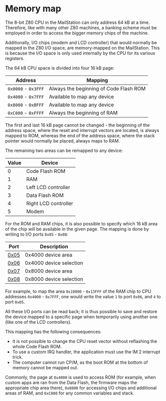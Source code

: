 # Memory map

The 8-bit Z80 CPU in the MailStation can only address 64 kB at a time. Therefore, like with many other Z80 machines, a banking scheme must be employed in order to access the bigger memory chips of the machine.

Additionally, I/O chips (modem and LCD controller) that would normally be mapped in the Z80 I/O space, are memory-mapped on the MailStation. This is because the I/O space is only used internally by the CPU for its various registers.

The 64 kB CPU space is divided into four 16 kB page:

| Address             | Mapping                                |
| ------------------- | -------------------------------------- |
| `0x0000` - `0x3FFF` | Always the beginning of Code Flash ROM |
| `0x4000` - `0x7FFF` | Available to map any device            |
| `0x8000` - `0xBFFF` | Available to map any device            |
| `0xC000` - `0xFFFF` | Always the beginning of RAM            |

The first and last 16 kB page cannot be changed - the beginning of the address space, where the reset and interrupt vectors are located, is always mapped to ROM, whereas the end of the address space, where the stack pointer would normally be placed, always maps to RAM.

The remaining two areas can be remapped to any device:

| Value | Device |
| ----- | ------ |
| 0     | Code Flash ROM |
| 1     | RAM |
| 2     | Left LCD controller |
| 3     | Data Flash ROM |
| 4     | Right LCD controller |
| 5     | Modem |

For the ROM and RAM chips, it is also possible to specify which 16 kB area of the chip will be available in the given page. The mapping is done by writing to I/O ports `0x05` - `0x08`:

| Port | Description |
| ---- | ----------- |
| [0x05](ports.md#port-0x05-0x4000-device-page) | 0x4000 device area |
| [0x06](ports.md#port-0x06-0x4000-device-selection) | 0x4000 device selection |
| [0x07](ports.md#port-0x07-0x8000-device-page) | 0x8000 device area |
| [0x08](ports.md#port-0x08-0x8000-device-selection) | 0x8000 device selection |

For example, to map the area `0x10000` - `0x13FFF` of the RAM chip to CPU addresses `0x4000` - `0x7FFF`, one would write the value `1` to port `0x06`, and `4` to port `0x05`. 

All these I/O ports can be read back; it is thus possible to save and restore the device mapped to a specific page when temporarily using another one (like one of the LCD controllers).

This mapping has the following consequences:

* It is not possible to change the CPU reset vector without reflashing the whole Code Flash ROM.
* To use a custom IRQ handler, the application must use the IM 2 interrupt trick.
* The computer cannot run CP/M, as the boot ROM at the bottom of memory cannot be mapped out.

Commonly, the page at `0x4000` is used to access ROM (for example, when custom apps are ran from the Data Flash, the firmware maps the appropriate chip area there), `0x8000` for accessing I/O chips and additional areas of RAM, and `0xC000` for any common variables and stack.
